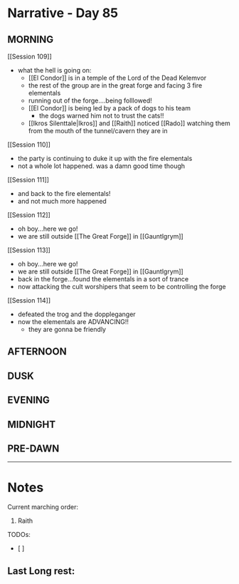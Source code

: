 # Narrative - Day 85

## MORNING
[[Session 109]]
- what the hell is going on:
    - [[El Condor]] is in a temple of the Lord of the Dead Kelemvor
    - the rest of the group are in the great forge and facing 3 fire elementals
    - running out of the forge....being folllowed!
    - [[El Condor]] is being led by a pack of dogs to his team
        - the dogs warned him not to trust the cats!!
    - [[Ikros Silenttale|Ikros]] and [[Raith]] noticed [[Rado]] watching them from the mouth of the tunnel/cavern they are in

[[Session 110]]
- the party is continuing to duke it up with the fire elementals
- not a whole lot happened. was a damn good time though

[[Session 111]]
- and back to the fire elementals!
- and not much more happened

[[Session 112]]
- oh boy...here we go!
- we are still outside [[The Great Forge]] in [[Gauntlgrym]]

[[Session 113]]
- oh boy...here we go!
- we are still outside [[The Great Forge]] in [[Gauntlgrym]]
- back in the forge...found the elementals in a sort of trance
- now attacking the cult worshipers that seem to be controlling the forge

[[Session 114]]
- defeated the trog and the doppleganger
- now the elementals are ADVANCING!!
    - they are gonna be friendly

## AFTERNOON

## DUSK

## EVENING

## MIDNIGHT

## PRE-DAWN

___
# Notes
Current marching order:
1. Raith

TODOs:
- [ ] 
  
Last Long rest:
- 